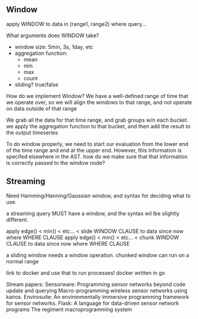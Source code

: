 ## Window
apply WINDOW to data in (range1, range2) where query...

What arguments does WINDOW take?
* window size: 5min, 3s, 1day, etc
* aggregation function:
    * mean
    * min
    * max
    * count
* sliding? true/false

How do we implement Window? We have a well-defined range of time that we operate over, so we will align
the windows to that range, and not operate on data outside of that range

We grab all the data for that time range, and grab groups w/n each bucket. we apply the aggregation function
to that bucket, and then add the result to the output timeseries

To do window properly, we need to start our evaluation from the lower end of the time range and end at the
upper end. However, this information is specifed elsewhere in the AST. how do we make sure that that information
is correctly passed to the window node?


## Streaming 

Need Hamming/Hanning/Gaussian window, and syntax for deciding what to use.

a streaming query MUST have a window, and the syntax wil lbe slightly different.

apply edge() < min()  < etc... < slide WINDOW CLAUSE to data since now where WHERE CLAUSE
apply edge() < min()  < etc... < chunk WINDOW CLAUSE to data since now where WHERE CLAUSE

a sliding window needs a window operation. chunked window can run on a normal range

link to docker and use that to run processes! docker written in go

Stream papers:
Sensorware: Programming sensor networks beyond code update and querying
Macro-programming wireless sensor networks using kairos.
Envirosuite: An environmentally immersive programming framework for sensor networks.
Flask: A language for data-driven sensor network programs
The regiment macroprogramming system

